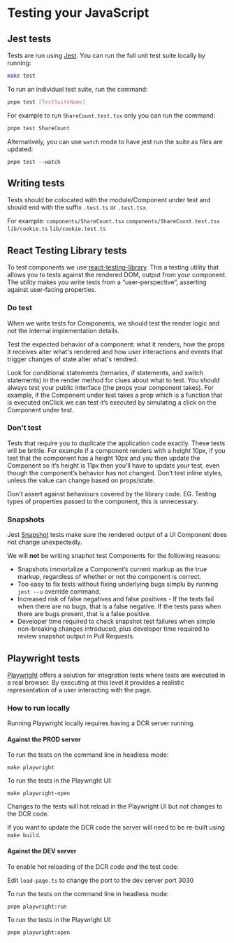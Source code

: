 # Testing your JavaScript

## Jest tests

Tests are run using [Jest](https://jestjs.io). You can run the full unit test suite locally by running:

```bash
make test
```

To run an individual test suite, run the command:

```bash
pnpm test [TestSuiteName]
```

For example to run `ShareCount.test.tsx` only you can run the command:

```bash
pnpm test ShareCount
```

Alternatively, you can use `watch` mode to have jest run the suite as files are updated:

```
pnpm test --watch
```

## Writing tests

Tests should be colocated with the module/Component under test and should end with the suffix `.test.ts` or `.test.tsx`.

For example:
`components/ShareCount.tsx`
`components/ShareCount.test.tsx`
`lib/cookie.ts`
`lib/cookie.test.ts`

## React Testing Library tests

To test components we use [react-testing-library](https://github.com/kentcdodds/react-testing-library). This a testing utility that allows you to tests against the rendered DOM, output from your component. The utility makes you write tests from a “user-perspective”, asserting against user-facing properties.

### Do test

When we write tests for Components, we should test the render logic and not the internal implementation details.

Test the expected behavior of a component: what it renders, how the props it receives alter what's rendered and how user interactions and events that trigger changes of state alter what's rendred.

Look for conditional statements (ternaries, if statements, and switch statements) in the render method for clues about what to test. You should always test your public interface (the props your component takes). For example, if the Component under test takes a prop which is a function that is executed onClick we can test it’s executed by simulating a click on the Component under test.

### Don't test

Tests that require you to duplicate the application code exactly. These tests will be brittle. For example if a component renders with a height 10px, if you test that the component has a height 10px and you then update the Component so it’s height is 11px then you’ll have to update your test, even though the component’s behavior has not changed. Don’t test inline styles, unless the value can change based on props/state.

Don't assert against behaviours covered by the library code. EG. Testing types of properties passed to the component, this is unnecessary.

### Snapshots

Jest [Snapshot](https://jestjs.io/docs/en/snapshot-testing) tests make sure the rendered output of a UI Component does not change unexpectedly.

We will **not** be writing snaphot test Components for the following reasons:

-   Snapshots immortalize a Component’s current markup as the true markup, regardless of whether or not the component is correct.
-   Too easy to fix tests without fixing underlying bugs simplu by running `jest --u` override command.
-   Increased risk of false negatives and false positives - If the tests fail when there are no bugs, that is a false negative. If the tests pass when there are bugs present, that is a false positive.
-   Developer time required to check snapshot test failures when simple non-breaking changes introduced, plus developer time required to review snapshot output in Pull Requests.

## Playwright tests

[Playwright](https://playwright.dev/) offers a solution for integration tests where tests are executed in a real browser. By executing at this level it provides a realistic representation of a user interacting with the page.

### How to run locally

Running Playwright locally requires having a DCR server running.

#### Against the PROD server

To run the tests on the command line in headless mode:

`make playwright`

To run the tests in the Playwright UI:

`make playwright-open`

Changes to the tests will hot reload in the Playwright UI but not changes to the DCR code.

If you want to update the DCR code the server will need to be re-built using `make build`.

#### Against the DEV server

To enable hot reloading of the DCR code _and_ the test code:

Edit `load-page.ts` to change the port to the dev server port 3030

To run the tests on the command line in headless mode:

`pnpm playwright:run`

To run the tests in the Playwright UI:

`pnpm playwright:open`
